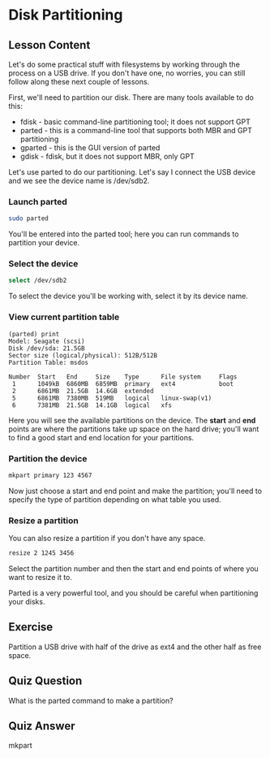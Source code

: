 # Disk Partitioning

## Lesson Content

Let's do some practical stuff with filesystems by working through the process on a USB drive. If you don't have one, no worries, you can still follow along these next couple of lessons.

First, we'll need to partition our disk. There are many tools available to do this:

- fdisk - basic command-line partitioning tool; it does not support GPT
- parted - this is a command-line tool that supports both MBR and GPT partitioning
- gparted - this is the GUI version of parted
- gdisk - fdisk, but it does not support MBR, only GPT

Let's use parted to do our partitioning. Let's say I connect the USB device and we see the device name is /dev/sdb2.

### Launch parted

```bash
sudo parted
```

You'll be entered into the parted tool; here you can run commands to partition your device.

### Select the device

```bash
select /dev/sdb2
```

To select the device you'll be working with, select it by its device name.

### View current partition table

```plaintext
(parted) print
Model: Seagate (scsi)
Disk /dev/sda: 21.5GB
Sector size (logical/physical): 512B/512B
Partition Table: msdos

Number  Start   End     Size    Type      File system     Flags
 1      1049kB  6860MB  6859MB  primary   ext4            boot
 2      6861MB  21.5GB  14.6GB  extended
 5      6861MB  7380MB  519MB   logical   linux-swap(v1)
 6      7381MB  21.5GB  14.1GB  logical   xfs
```

Here you will see the available partitions on the device. The **start** and **end** points are where the partitions take up space on the hard drive; you'll want to find a good start and end location for your partitions.

### Partition the device

```bash
mkpart primary 123 4567
```

Now just choose a start and end point and make the partition; you'll need to specify the type of partition depending on what table you used.

### Resize a partition

You can also resize a partition if you don't have any space.

```bash
resize 2 1245 3456
```

Select the partition number and then the start and end points of where you want to resize it to.

Parted is a very powerful tool, and you should be careful when partitioning your disks.

## Exercise

Partition a USB drive with half of the drive as ext4 and the other half as free space.

## Quiz Question

What is the parted command to make a partition?

## Quiz Answer

mkpart
